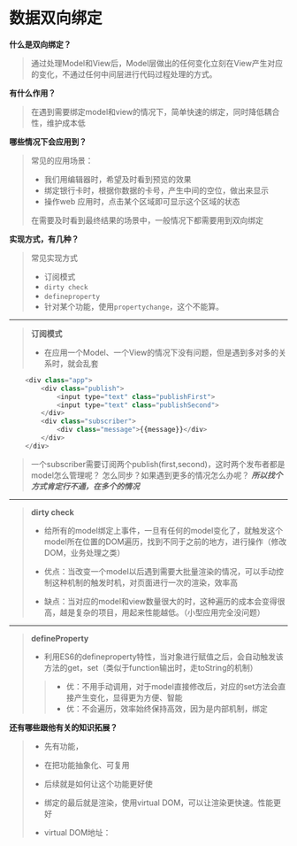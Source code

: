 # 数据双向绑定

**什么是双向绑定？**

> 通过处理Model和View后，Model层做出的任何变化立刻在View产生对应的变化，不通过任何中间层进行代码过程处理的方式。

**有什么作用？**

> 在遇到需要绑定model和view的情况下，简单快速的绑定，同时降低耦合性，维护成本低

**哪些情况下会应用到？**
> 常见的应用场景：
>
> * 我们用编辑器时，希望及时看到预览的效果
> * 绑定银行卡时，根据你数据的卡号，产生中间的空位，做出来显示
> * 操作web 应用时，点击某个区域即可显示这个区域的状态
>
> 在需要及时看到最终结果的场景中，一般情况下都需要用到双向绑定


**实现方式，有几种？**

> 常见实现方式
> 
> * 订阅模式
> * `dirty check`
> * `defineproperty`
> * 针对某个功能，使用`propertychange`，这个不能算。

---

> **订阅模式**
> * 在应用一个Model、一个View的情况下没有问题，但是遇到多对多的关系时，就会乱套

```javascript
	<div class="app">
	    <div class="publish">
	        <input type="text" class="publishFirst">
	        <input type="text" class="publishSecond">
	    </div>
	    <div class="subscriber">
	        <div class="message">{{message}}</div>
	    </div>
	</div>
```
> 一个subscriber需要订阅两个publish(first,second)，这时两个发布者都是model怎么管理呢？
> 怎么同步？如果遇到更多的情况怎么办呢？
> ***所以找个方式肯定行不通，在多个的情况***

---

> **dirty check**
> 
> * 给所有的model绑定上事件，一旦有任何的model变化了，就触发这个model所在位置的DOM遍历，找到不同于之前的地方，进行操作（修改DOM，业务处理之类）
> 
> * 优点：当改变一个model以后遇到需要大批量渲染的情况，可以手动控制这种机制的触发时机，对页面进行一次的渲染，效率高
> * 缺点：当对应的model和view数量很大的时，这种遍历的成本会变得很高，越是复杂的项目，用起来性能越低。（小型应用完全没问题）
> 

---

> **defineProperty**
>
> * 利用ES6的defineproperty特性，当对象进行赋值之后，会自动触发该方法的get，set（类似于function输出时，走toString的机制）
>> * 优：不用手动调用，对于model直接修改后，对应的set方法会直接产生变化，显得更为方便、智能 
>> * 优：不会遍历，效率始终保持高效，因为是内部机制，绑定


**还有哪些跟他有关的知识拓展？**

> * 先有功能，
> * 在把功能抽象化、可复用
> * 后续就是如何让这个功能更好使
> 
> * 绑定的最后就是渲染，使用virtual DOM，可以让渲染更快速。性能更好
> * virtual DOM地址：
